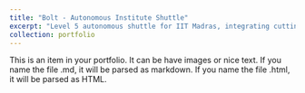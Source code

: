 ```yaml
---
title: "Bolt - Autonomous Institute Shuttle"
excerpt: "Level 5 autonomous shuttle for IIT Madras, integrating cutting-edge perception and planning algorithms for real-world campus deployment.<br/><img src='/images/500x300.png'>"
collection: portfolio
---
```


This is an item in your portfolio. It can be have images or nice text. If you name the file .md, it will be parsed as markdown. If you name the file .html, it will be parsed as HTML. 
